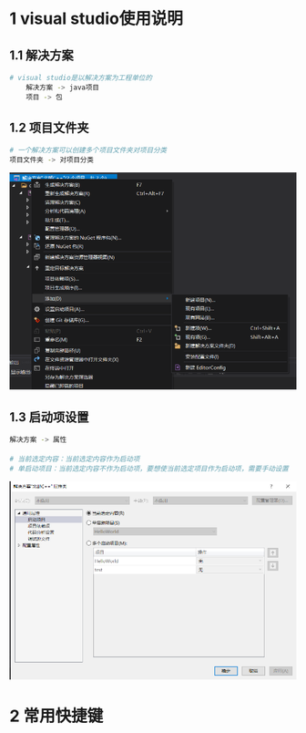 # 1 visual studio使用说明
## 1.1 解决方案     
``` sh
# visual studio是以解决方案为工程单位的
    解决方案 -> java项目
    项目 -> 包
```

## 1.2 项目文件夹
``` sh
# 一个解决方案可以创建多个项目文件夹对项目分类
项目文件夹 -> 对项目分类
```
![](images/2023-02-27-20-57-52.png)

## 1.3 启动项设置
``` sh
解决方案 -> 属性

# 当前选定内容：当前选定内容作为启动项
# 单启动项目：当前选定内容不作为启动项，要想使当前选定项目作为启动项，需要手动设置
```
![](images/2023-02-27-21-02-49.png)

# 2 常用快捷键